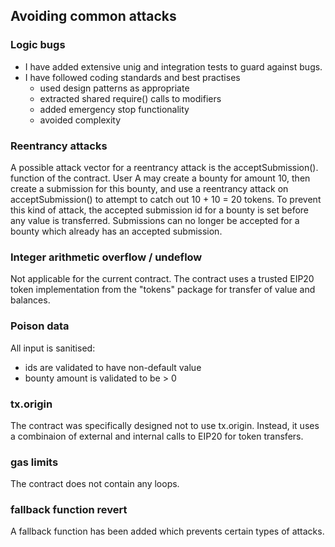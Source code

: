 ## Avoiding common attacks

### Logic bugs
* I have added extensive unig and integration tests to guard against bugs.
* I have followed coding standards and best practises
  * used design patterns as appropriate
  * extracted shared require() calls to modifiers
  * added emergency stop functionality
  * avoided complexity

### Reentrancy attacks
A possible attack vector for a reentrancy attack is the acceptSubmission(). function of the contract. User A may create a bounty for amount 10, then create a submission for this bounty, and use a reentrancy attack on acceptSubmission() to attempt to catch out 10 + 10 = 20 tokens. To prevent this kind of attack, the accepted submission id for a bounty is set before any value is transferred. Submissions can no longer be accepted for a bounty which already has an accepted submission.

### Integer arithmetic overflow / undeflow
Not applicable for the current contract. The contract uses a trusted EIP20 token implementation from the "tokens" package for transfer of value and balances.


### Poison data
All input is sanitised:
* ids are validated to have non-default value
* bounty amount is validated to be > 0


### tx.origin
The contract was specifically designed not to use tx.origin. Instead, it uses a combinaion of external and internal calls to EIP20 for token transfers.


### gas limits
The contract does not contain any loops.

### fallback function revert
A fallback function has been added which prevents certain types of attacks.

